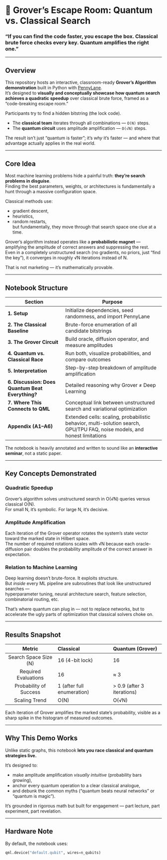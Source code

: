 # 🧠 Grover’s Escape Room: Quantum vs. Classical Search

### “If you can find the code faster, you escape the box. Classical brute force checks every key. Quantum amplifies the right one.”

---

## Overview

This repository hosts an interactive, classroom-ready **Grover’s Algorithm demonstration** built in Python with [PennyLane](https://pennylane.ai/).  
It’s designed to **visually and conceptually showcase how quantum search achieves a quadratic speedup** over classical brute force, framed as a “code-breaking escape room.”

Participants try to find a hidden bitstring (the lock code).  
- The **classical team** iterates through all combinations — `O(N)` steps.  
- The **quantum circuit** uses amplitude amplification — `O(√N)` steps.  

The result isn’t just “quantum is faster”; it’s *why* it’s faster — and where that advantage actually applies in the real world.

---

## Core Idea

Most machine learning problems hide a painful truth: **they’re search problems in disguise**.  
Finding the best parameters, weights, or architectures is fundamentally a hunt through a massive configuration space.

Classical methods use:
- gradient descent,
- heuristics,
- random restarts,  
but fundamentally, they move through that search space one clue at a time.

Grover’s algorithm instead operates like a **probabilistic magnet** — amplifying the amplitude of correct answers and suppressing the rest.  
Even in a completely unstructured search (no gradients, no priors, just “find the key”), it converges in roughly √N iterations instead of N.

That is not marketing — it’s mathematically provable.

---

## Notebook Structure

| Section | Purpose |
|----------|----------|
| **1. Setup** | Initialize dependencies, seed randomness, and import PennyLane |
| **2. The Classical Baseline** | Brute-force enumeration of all candidate bitstrings |
| **3. The Grover Circuit** | Build oracle, diffusion operator, and measure amplitudes |
| **4. Quantum vs. Classical Race** | Run both, visualize probabilities, and compare outcomes |
| **5. Interpretation** | Step-by-step breakdown of amplitude amplification |
| **6. Discussion: Does Quantum Beat Everything?** | Detailed reasoning why Grover ≠ Deep Learning |
| **7. Where This Connects to QML** | Conceptual link between unstructured search and variational optimization |
| **Appendix (A1–A6)** | Extended cells: scaling, probabilistic behavior, multi-solution search, GPU/TPU FAQ, noise models, and honest limitations |

The notebook is heavily annotated and written to sound like an **interactive seminar**, not a static paper.

---

## Key Concepts Demonstrated

### Quadratic Speedup
Grover’s algorithm solves unstructured search in O(√N) queries versus classical O(N).  
For small N, it’s symbolic. For large N, it’s decisive.

### Amplitude Amplification
Each iteration of the Grover operator rotates the system’s state vector toward the marked state in Hilbert space.  
The number of required rotations scales with √N because each oracle-diffusion pair doubles the probability amplitude of the correct answer in expectation.

### Relation to Machine Learning
Deep learning doesn’t brute-force. It exploits structure.  
But *inside* every ML pipeline are subroutines that look like unstructured searches —  
hyperparameter tuning, neural architecture search, feature selection, combinatorial routing, etc.

That’s where quantum can plug in — not to replace networks, but to accelerate the ugly parts of optimization that classical solvers choke on.

---

## Results Snapshot

| Metric | Classical | Quantum (Grover) |
|:-------:|:-----------|:----------------|
| Search Space Size (N) | 16 (4-bit lock) | 16 |
| Required Evaluations | 16 | ≈ 3 |
| Probability of Success | 1 (after full enumeration) | > 0.9 (after 3 iterations) |
| Scaling Trend | O(N) | O(√N) |

Each iteration of Grover amplifies the marked state’s probability, visible as a sharp spike in the histogram of measured outcomes.

---

## Why This Demo Works

Unlike static graphs, this notebook **lets you race classical and quantum strategies live.**

It’s designed to:
- make amplitude amplification *visually intuitive* (probability bars growing),
- anchor every quantum operation to a clear classical analogue,
- and debunk the common myths (“quantum beats neural networks” or “quantum is magic”).

It’s grounded in rigorous math but built for engagement — part lecture, part experiment, part revelation.

---

## Hardware Note

By default, the notebook uses:
```python
qml.device("default.qubit", wires=n_qubits)

